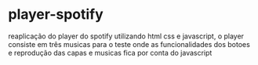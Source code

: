 # player-spotify
reaplicação do player do spotify utilizando html css e javascript, o player consiste em três musicas para o teste onde as funcionalidades dos botoes e reprodução das capas e musicas fica por conta do javascript

